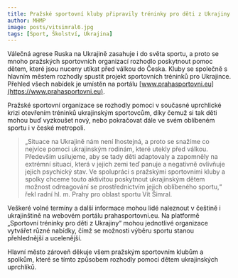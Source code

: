```yaml
---
title: Pražské sportovní kluby připravily tréninky pro děti z Ukrajiny
author: MHMP
image: posts/vitsimral6.jpg
tags: [Sport, Školství, Ukrajina]
---
```


Válečná agrese Ruska na Ukrajině zasahuje i do světa sportu, a proto se mnoho pražských sportovních organizací rozhodlo poskytnout pomoc dětem, které jsou nuceny utíkat před válkou do Česka. Kluby se společně s hlavním městem rozhodly spustit projekt sportovních tréninků pro Ukrajince. Přehled všech nabídek je umístěn na portálu [www.prahasportovni.eu](https://www.prahasportovni.eu).

Pražské sportovní organizace se rozhodly pomoci v současné uprchlické krizi otevřením tréninků ukrajinským sportovcům, díky čemuž si tak děti mohou buď vyzkoušet nový, nebo pokračovat dále ve svém oblíbeném sportu i v české metropoli.

> „Situace na Ukrajině nám není lhostejná, a proto se snažíme co nejvíce pomoci ukrajinským rodinám, které utekly před válkou. Především usilujeme, aby se tady děti adaptovaly a zapomněly na extrémní situaci, která v jejich zemi teď panuje a negativně ovlivňuje jejich psychický stav. Ve spolupráci s pražskými sportovními kluby a spolky chceme touto aktivitou poskytnout ukrajinským dětem možnost odreagování se prostřednictvím jejich oblíbeného sportu,“ řekl radní hl. m. Prahy pro oblast sportu Vít Šimral.

Veškeré volné termíny a další informace mohou lidé naleznout v češtině i ukrajinštině na webovém portálu prahasportovni.eu. Na platformě „Sportovní tréninky pro děti z Ukrajiny“ mohou jednotlivé organizace vytvářet různé nabídky, čímž se možnosti výběru sportu stanou přehlednější a ucelenější.

Hlavní město zároveň děkuje všem pražským sportovním klubům a spolkům, které se tímto způsobem rozhodly pomoci dětem ukrajinských uprchlíků.
